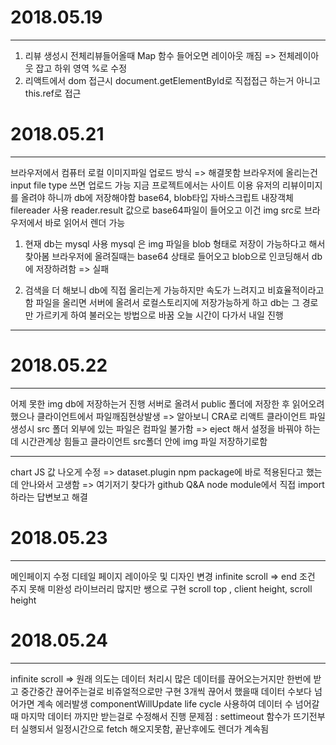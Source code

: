 # 2018.05.19
***
1) 리뷰 생성시 전체리뷰들어올때 Map 함수 들어오면 레이아웃 깨짐 => 전체레이아웃 잡고 하위 영역 %로 수정
2) 리액트에서 dom 접근시 document.getElementById로 직접접근 하는거 아니고 this.ref로 접근



# 2018.05.21
***
브라우저에서 컴퓨터 로컬 이미지파일 업로드 방식 => 해결못함
브라우저에 올리는건 input file type 쓰면 업로드 가능
지금 프로젝트에서는 사이트 이용 유저의 리뷰이미지를 올려야 하니까 db에 저장해야함
base64, blob타입
자바스크립트 내장객체 filereader 사용 
reader.result 값으로 base64파일이 들어오고 이건 img src로 브라우저에서 바로 읽어서 렌더 가능 

1) 현재 db는 mysql 사용 
   mysql 은 img 파일을 blob 형태로 저장이 가능하다고 해서 찾아봄 
   브라우저에 올려질때는 base64 상태로 들어오고 blob으로 인코딩해서 db에 저장하려함 => 실패

2) 검색을 더 해보니 db에 직접 올리는게 가능하지만 속도가 느려지고 비효율적이라고함 
   파일을 올리면 서버에 올려서 로컬스토리지에 저장가능하게 하고 db는 그 경로만 가르키게 하여 불러오는 방법으로 바꿈 
   오늘 시간이 다가서 내일 진행
***

# 2018.05.22
***
어제 못한 img db에 저장하는거 진행 
서버로 올려서 public 폴더에 저장한 후 읽어오려했으나 클라이언트에서 파일깨짐현상발생
=> 알아보니 CRA로 리액트 클라이언트 파일 생성시 src 폴더 외부에 있는 파일은 컴파일 불가함 
=> eject 해서 설정을 바꿔야 하는데 시간관계상 힘들고 클라이언트 src폴더 안에 img 파일 저장하기로함
***
chart JS 값 나오게 수정 => dataset.plugin npm package에 바로 적용된다고 했는데 안나와서 고생함 => 여기저기 찾다가 github Q&A node module에서 직접 import 하라는 답변보고 해결


# 2018.05.23
***
메인페이지 수정
디테일 페이지 레이아웃 및 디자인 변경
infinite scroll => end 조건 주지 못해 미완성
라이브러리 많지만 쌩으로 구현 
scroll top , client height, scroll height

# 2018.05.24
***
infinite scroll => 원래 의도는 데이터 처리시 많은 데이터를 끊어오는거지만
한번에 받고 중간중간 끊어주는걸로 비쥬얼적으로만 구현
3개씩 끊어서 했을때 데이터 수보다 넘어가면 계속 에러발생
componentWillUpdate life cycle 사용하여 데이터 수 넘어갈때 마지막 데이터 까지만 받는걸로 수정해서 진행
문제점 : settimeout 함수가 뜨기전부터 실행되서 일정시간으로 fetch 해오지못함, 끝난후에도 렌더가 계속됨 